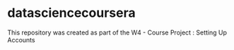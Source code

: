 # datasciencecoursera
This repository was created as part of the W4 - Course Project : Setting Up Accounts
